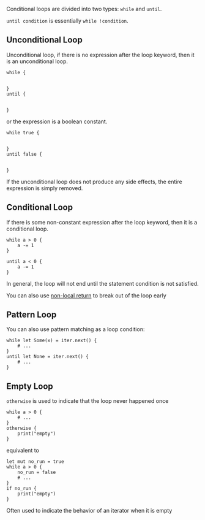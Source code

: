 
Conditional loops are divided into two types: `while` and `until`.

`until condition` is essentially `while !condition`.

## Unconditional Loop

Unconditional loop, if there is no expression after the loop keyword, then it is an unconditional loop.

```valkyrie
while {


}
until {


}
```

or the expression is a boolean constant.


```valkyrie
while true {


}
until false {


}
```

If the unconditional loop does not produce any side effects, the entire expression is simply removed.

## Conditional Loop

If there is some non-constant expression after the loop keyword, then it is a conditional loop.

```valkyrie
while a > 0 {
    a -= 1
}

until a < 0 {
    a -= 1
}
```

In general, the loop will not end until the statement condition is not satisfied.

You can also use [non-local return](./jump-control.md#non-local-return) to break out of the loop early

## Pattern Loop

You can also use pattern matching as a loop condition:

```valkyrie
while let Some(x) = iter.next() {
    # ...
}
until let None = iter.next() {
    # ...
}
```


## Empty Loop

`otherwise` is used to indicate that the loop never happened once

```valkyrie
while a > 0 {
    # ...
}
otherwise {
    print("empty")
}
```

equivalent to

```valkyrie
let mut no_run = true
while a > 0 {
    no_run = false
    # ...
}
if no_run {
    print("empty")
}
```

Often used to indicate the behavior of an iterator when it is empty
